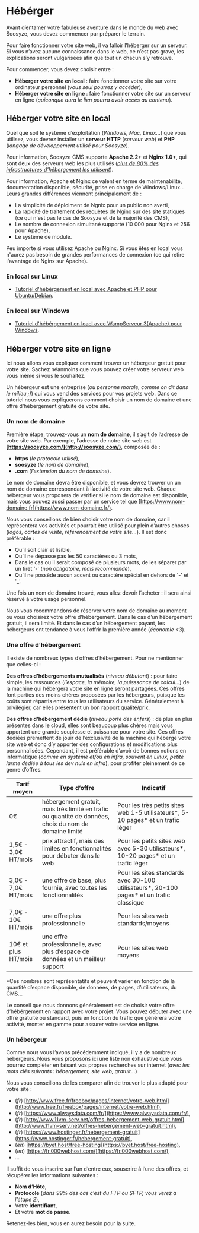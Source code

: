 # Hébérger

Avant d’entamer votre fabuleuse aventure dans le monde du web avec Soosyze, vous devez commencer par préparer le terrain.

Pour faire fonctionner votre site web, il va falloir l’héberger sur un serveur. Si vous n’avez aucune connaissance dans le web, ce n’est pas grave, les explications seront vulgarisées afin que tout un chacun s’y retrouve.

Pour commencer, vous devez choisir entre :

* **Héberger votre site en local** : faire fonctionner votre site sur votre ordinateur personnel (*vous seul pourrez y accéder*),
* **Héberger votre site en ligne** : faire fonctionner votre site sur un serveur en ligne (*quiconque aura le lien pourra avoir accès au contenu*).

## Héberger votre site en local

Quel que soit le système d’exploitation (*Windows, Mac, Linux...*) que vous utilisez, vous devrez installer un **serveur HTTP** (*serveur web*) et **PHP** (*langage de développement utilisé pour Soosyze*).

Pour information, Soosyze CMS supporte **Apache 2.2+** et **Nginx 1.0+**, qui sont deux des serveurs web les plus utilisés (*[plus de 80% des infrastructures d'hébergement les utilisent](https://w3techs.com/technologies/overview/web_server/all)*).

Pour information, Apache et Nginx ce valent en terme de maintenabilité, documentation disponible, sécurité, prise en charge de Windows/Linux...
Leurs grandes différences viennent principalement de :

* La simplicité de déploiment de Ngnix pour un public non averti, 
* La rapidité de traitement des requêtes de Nginx sur des site statiques (ce qui n'est pas le cas de Soosyze et de la majorité des CMS), 
* Le nombre de connexion simultané supporté (10 000 pour Nginx et 256 pour Apache), 
* Le système de module.

Peu importe si vous utilisez Apache ou Nginx. Si vous êtes en local vous n'aurez pas besoin de grandes performances de connexion (ce qui retire l'avantage de Nginx sur Apache).

### En local sur Linux

* [Tutoriel d'hébérgement en local avec Apache et PHP pour Ubuntu/Debian](/user/00_héberger_linux.md).

### En local sur Windows

* [Tutoriel d'hébérgement en loacl avec WampServeur 3(Apache) pour Windows](/user/00_héberger_windows.md).

## Héberger votre site en ligne

Ici nous allons vous expliquer comment trouver un hébergeur gratuit pour votre site. Sachez néanmoins que vous pouvez créer votre servreur web vous même si vous le souhaitez.

Un hébergeur est une entreprise (*ou personne morale, comme on dit dans le milieu ;)*) qui vous vend des services pour vos projets web. Dans ce tutoriel nous vous expliquerons comment choisir un nom de domaine et une offre d’hébergement gratuite de votre site.

### Un nom de domaine

Première étape, trouvez-vous un **nom de domaine**, il s’agit de l’adresse de votre site web. Par exemple, l’adresse de notre site web est **[https://soosyze.com/](http://soosyze.com/)**, composée de :

* **https** (*le protocole utilisé*),
* **soosyze** (*le nom de domaine*),
* **.com** (*l’extension du nom de domaine*).

Le nom de domaine devra être disponible, et vous devrez trouver un un nom de domaine correspondant à l’activité de votre site web. Chaque hébergeur vous proposera de vérifier si le nom de domaine est disponible, mais vous pouvez aussi passer par un service tel que [https://www.nom-domaine.fr](https://www.nom-domaine.fr/).

Nous vous conseillons de bien choisir votre nom de domaine, car il représentera vos activités et pourrait être utilisé pour plein d’autres choses (*logos, cartes de visite, référencement de votre site...*). Il est donc préférable :

* Qu’il soit clair et lisible,
* Qu’il ne dépasse pas les 50 caractères ou 3 mots,
* Dans le cas ou il serait composé de plusieurs mots, de les séparer par un tiret '-' (*non obligatoire, mais recommandé*),
* Qu’il ne possède aucun accent ou caractère spécial en dehors de '-' et '_'.

Une fois un nom de domaine trouvé, vous allez devoir l’acheter : il sera ainsi réservé à votre usage personnel.

Nous vous recommandons de réserver votre nom de domaine au moment ou vous choisirez votre offre d’hébergement. Dans le cas d’un hébergement gratuit, il sera limité. Et dans le cas d’un hébergement payant, les hébergeurs ont tendance à vous l’offrir la première année (*économie <3*).

### Une offre d’hébergement

Il existe de nombreux types d’offres d’hébergement. Pour ne mentionner que celles-ci :

**Des offres d’hébergements mutualisés** (*niveau débutant*) : pour faire simple, les ressources (*l’espace, la mémoire, la puisssance de calcul...*) de la machine qui hébergera votre site en ligne seront partagées. Ces offres font parties des moins chères proposées par les hébergeurs, puisque les coûts sont répartis entre tous les utilisateurs du service. Généralement à privilégier, car elles présentent un bon rapport qualité/prix.

**Des offres d’hébergement dédié** (*niveau porte des enfers*) : de plus en plus présentes dans le cloud, elles sont beaucoup plus chères mais vous apportent une grande souplesse et puissance pour votre site. Ces offres dédiées premettent de jouir de l’exclusivité de la machine qui héberge votre site web et donc d’y apporter des configurations et modifications plus personnalisées. Cependant, il est préférable d’avoir de bonnes notions en informatique (_comme en système et/ou en infra, souvent en Linux, petite larme dédiée à tous les dev nuls en infra_), pour profiter pleinement de ce genre d’offres.

| Tarif moyen         | Type d’offre                                                                                           | Indicatif                                                                                |
|---------------------|--------------------------------------------------------------------------------------------------------|------------------------------------------------------------------------------------------|
| 0€                  | hébergement gratuit, mais très limité en trafic ou quantité de données, choix du nom de domaine limité | Pour les très petits sites web 1-5 utilisateurs*, 5-10 pages* et un trafic léger         |
| 1,5€ - 3,0€ HT/mois | prix attractif, mais des limites en fonctionnalités pour débuter dans le web                           | Pour les petits sites web avec 5-30 utilisateurs*, 10-20 pages* et un trafic léger       |
| 3,0€ - 7,0€ HT/mois | une offre de base, plus fournie, avec toutes les fonctionnalités                                       | Pour les sites standards avec 30-100 utilisateurs*, 20-100 pages* et un trafic classique |
| 7,0€ - 10€ HT/mois  | une offre plus professionnelle                                                                         | Pour les sites web standards/moyens                                                      |
| 10€ et plus HT/mois | une offre professionnelle, avec plus d’espace de données et un meilleur support                        | Pour les sites web moyens                                                                |

*Ces nombres sont représentatifs et peuvent varier en fonction de la quantité d’espace disponible, de données, de pages, d’utilisateurs, du CMS...

Le conseil que nous donnons généralement est de choisir votre offre d’hébérgement en rapport avec votre projet. Vous pouvez débuter avec une offre gratuite ou standard, puis en fonction du trafic que générera votre activité, monter en gamme pour assurer votre service en ligne.

### Un hébergeur

Comme nous vous l’avons précédemment indiqué, il y a de nombreux hébergeurs. Nous vous proposons ici une liste non exhaustive que vous pourrez complèter en faisant vos propres recherches sur internet (*avec les mots clés suivants : hébergement, site web, gratuit...*)

Nous vous conseillons de les comparer afin de trouver le plus adapté pour votre site :

* (*fr*) [http://www.free.fr/freebox/pages/internet/votre-web.html](http://www.free.fr/freebox/pages/internet/votre-web.html),
* (*fr*) [https://www.alwaysdata.com/fr/](https://www.alwaysdata.com/fr/),
* (*fr*) [http://www.11vm-serv.net/offres-hebergement-web-gratuit.html](http://www.11vm-serv.net/offres-hebergement-web-gratuit.html),
* (*fr*) [https://www.hostinger.fr/hebergement-gratuit](https://www.hostinger.fr/hebergement-gratuit),
* (*en*) [https://byet.host/free-hosting](https://byet.host/free-hosting),
* (*en*) [https://fr.000webhost.com/](https://fr.000webhost.com/),
* ...

Il suffit de vous inscrire sur l’un d’entre eux, souscrire à l’une des offres, et récupérer les informations suivantes :

* **Nom d’Hôte**,
* **Protocole** (*dans 99% des cas c’est du FTP ou SFTP, vous verez à l’étape 2*),
* Votre **identifiant**,
* Et votre **mot de passe**.

Retenez-les bien, vous en aurez besoin pour la suite.

